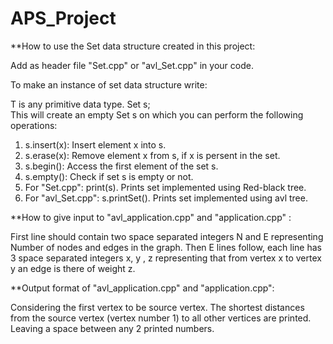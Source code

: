 # APS_Project

**How to use the Set data structure created in this project:

Add as header file "Set.cpp" or "avl_Set.cpp" in your code.

To make an instance of set data structure write:

T is any primitive data type.
Set<T>  s;  
This will create an empty Set s on which you can perform the following operations:
1) s.insert(x):
      Insert element x into s.
2) s.erase(x):
      Remove element x from s, if x is persent in the set.
3) s.begin():
      Access the first element of the set s.
4) s.empty():
      Check if set s is empty or not.
5) For "Set.cpp":
      print(s).
      Prints set implemented using Red-black tree.
6) For "avl_Set.cpp":
      s.printSet().
      Prints set implemented using avl tree.


**How to give input to "avl_application.cpp" and "application.cpp" :

First line should contain two space separated integers N and E representing Number of nodes and edges in the graph.
Then E lines follow, each line has 3 space separated integers x, y , z representing that from vertex x to vertex y an edge is there of weight z.



**Output format of  "avl_application.cpp" and "application.cpp":

Considering the first vertex to be source vertex.
The shortest distances from the source vertex (vertex number 1) to all other vertices are printed.
Leaving a space between any 2 printed numbers. 
